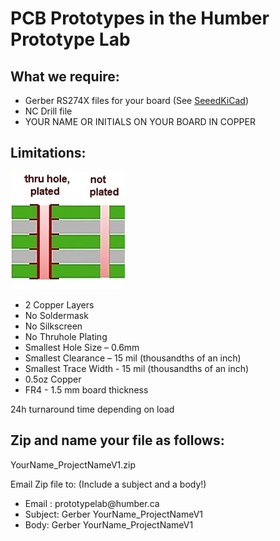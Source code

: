 # PCB Prototypes in the Humber Prototype Lab

## What we require:
- Gerber RS274X files for your board (See [SeeedKiCad](https://support.seeedstudio.com/knowledgebase/articles/1824574-how-to-generate-gerber-and-drill-files-from-kicad))
- NC Drill file
- YOUR NAME OR INITIALS ON YOUR BOARD IN COPPER

## Limitations:

![Plating](media/plated.png)

- 2 Copper Layers
- No Soldermask
- No Silkscreen
- No Thruhole Plating
- Smallest Hole Size – 0.6mm
- Smallest Clearance – 15 mil (thousandths of an inch)
- Smallest Trace Width - 15 mil (thousandths of an inch)
- 0.5oz Copper
- FR4 - 1.5 mm board thickness

24h turnaround time depending on load

## Zip and name your file as follows:

YourName_ProjectNameV1.zip

Email Zip file to: (Include a subject and a body!)

- Email : prototypelab\@humber.ca
- Subject: Gerber YourName_ProjectNameV1
- Body: Gerber YourName_ProjectNameV1
